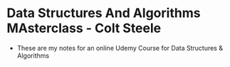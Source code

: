 # Data Structures And Algorithms MAsterclass - Colt Steele

- These are my notes for an online Udemy Course for Data Structures & Algorithms
